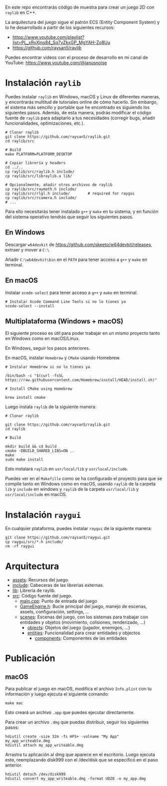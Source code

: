 En este repo encontrarás código de muestra para crear un juego 2D con `raylib` en C++.

La arquitectura del juego sigue el patrón ECS (Entity Component System) y lo he desarrollado a partir de los siguientes recursos:

- https://www.youtube.com/playlist?list=PL_xRyXins84_Sq7yZkxGP_MgYAH-Zo8Uu
- https://github.com/raysan5/raylib

Puedes encontrar videos con el proceso de desarrollo en mi canal de YouTube: https://www.youtube.com/@janusnoise

# Instalación `raylib`

Puedes instalar `raylib` en Windows, macOS y Linux de diferentes maneras, y encontrarás multitud de tutoriales online de cómo hacerlo. Sin embargo, el sistema más sencillo y portable que he encontrado es siguiendo los siguientes pasos. Además, de esta manera, podrás modificar el código fuente de `raylib` para adaptarlo a tus necesidades (corregir bugs, añadir funcionalidades, optimizaciones, etc.).

```
# Clonar raylib
git clone https://github.com/raysan5/raylib.git
cd raylib/src

# Build
make PLATFORM=PLATFORM_DESKTOP

# Copiar librería y headers
cd ../..
cp raylib/src/raylib.h include/
cp raylib/src/libraylib.a lib/

# Opcionalmente, añadir otros archivos de raylib
cp raylib/src/raymath.h include/
cp raylib/src/rlgl.h include/        # required for raygui
cp raylib/src/rcamera.h include/
# ...
```

Para ello necesitarás tener instalado `g++` y `make` en tu sistema, y en función del sistema operativo tendrás que seguir los siguientes pasos.

## En Windows

Descargar `w64devkit` de https://github.com/skeeto/w64devkit/releases, extraer y mover a `C:\`

Añadir `C:\w64devkit\bin` en el `PATH` para tener acceso a `g++` y `make` en terminal.

## En macOS

Instalar `xcode-select` para tener acceso a `g++` y `make` en terminal.

```
# Instalar Xcode Command Line Tools si no lo tienes ya
xcode-select --install
```

## Multiplataforma (Windows + macOS)

El siguiente proceso es útil para poder trabajar en un mismo proyecto tanto en Windows como en macOS/Linux.

En Windows, seguir los pasos anteriores.

En macOS, instalar `Homebrew` y `CMake` usando Homebrew.

```
# Instalar Homebrew si no lo tienes ya

/bin/bash -c "$(curl -fsSL https://raw.githubusercontent.com/Homebrew/install/HEAD/install.sh)"

# Install CMake using Homebrew

brew install cmake
```

Luego instala `raylib` de la siguiente manera:

```
# Clonar raylib

git clone https://github.com/raysan5/raylib.git
cd raylib

# Build

mkdir build && cd build
cmake -DBUILD_SHARED_LIBS=ON ..
make
sudo make install
```

Esto instalará `raylib` en `usr/local/lib` y `usr/local/include`.

Puedes ver en el `Makefille` como se ha configurado el proyecto para que se compile tanto en Windows como en macOS, usando `raylib` de la carpeta `lib` y `include` en windows y `raylib` de la carpeta `usr/local/lib` y `usr/local/include` en macOS.

# Instalación `raygui`

En cualquier plataforma, puedes instalar `raygui` de la siguiente manera:

```
git clone https://github.com/raysan5/raygui.git
cp raygui/src/*.h include/
rm -rf raygui
```

# Arquitectura

- [assets](assets): Recursos del juego.
- [include](include): Cabeceras de las librerías externas.
- [lib](lib): Librería de raylib.
- [src](src): Código fuente del juego.
  - [main.cpp](src/main.cpp): Punto de entrada del juego
  - [GameEngine.h](src/GameEngine.h): Bucle principal del juego, manejo de escenas, assets, configuración, settings, ...
  - [scenes](src/scenes): Escenas del juego, con los sistemas para trabajar con entidades y objetos (movimiento, colisiones, renderizado, ...)
    - [objects](src/scenes/objects): Objetos del juego (jugador, enemigos, ...)
    - [entities](src/scenes/entities): Funcionalidad para crear entidades y objectos
      - [components](src/scenes/entities/components): Componentes de las entidades

# Publicación

## macOS

Para publicar el juego en macOS, modifica el archivo `Info.plist` con tu información y luego ejecuta el siguiente comando:

```
make mac
```

Esto creará un archivo `.app` que puedes ejecutar directamente.

Para crear un archivo `.dmg` que puedas distribuir, seguir los siguientes pasos:

```
hdiutil create -size 32m -fs HFS+ -volname "My App" my_app_writeable.dmg
hdiutil attach my_app_writeable.dmg
```

Arrastra tu aplicación al dmg que aparece en el escritorio. Luego ejecuta esto, reemplazando disk999 con el /dev/disk que se especificó en el paso anterior.

```
hdiutil detach /dev/disk999
hdiutil convert my_app_writeable.dmg -format UDZO -o my_app.dmg
```
